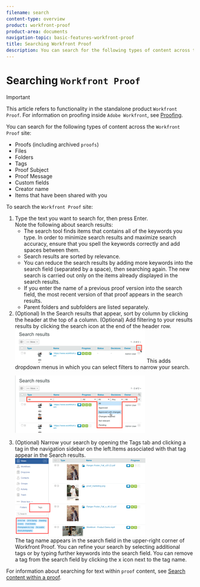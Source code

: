 ```yaml
---
filename: search
content-type: overview
product: workfront-proof
product-area: documents
navigation-topic: basic-features-workfront-proof
title: Searching Workfront Proof
description: You can search for the following types of content across the Workfront Proof site:
---
```


# Searching `Workfront Proof`

>[!IMPORTANT]
>
>This article refers to functionality in the standalone product `Workfront Proof`. For information on proofing inside `Adobe Workfront`, see [Proofing](../../../review-and-approve-work/proofing/proofing.md).

You can search for the following types of content across the `Workfront Proof` site:

* Proofs (including archived `proofs`)
* Files
* Folders
* Tags
* Proof Subject
* Proof Message
* Custom fields
* Creator name
* Items that have been shared with you

To search the `Workfront Proof` site:

<ol> 
 <li value="1">Type the text you want to search for, then press <span class="bold">Enter</span>.<br>Note the following about search results: 
  <ul>
   <li>The search tool finds items that contains all of the keywords you type. In order to minimize search results and maximize search accuracy, ensure that you spell the keywords correctly and add spaces between them.</li>
   <li>Search results are sorted by relevance.</li>
   <li>You can reduce the search results by adding more keywords into the search field (separated by a space), then searching again. The new search is carried out only on the items already displayed in the search results.</li>
   <li>If you enter the name of a previous <span>proof</span> version into the search field, the most recent version of that <span>proof</span> appears in the search results.</li>
   <li>Parent folders and subfolders are listed separately.</li>
  </ul></li> 
 <li value="2">(Optional) In the Search results that appear, sort by column by clicking the header at the top of a column. (Optional) Add filtering to your results results by clicking the search icon at the end of the header row. <img src="assets/search-filter-in-search-results-350x90.png" alt="Search_filter_in_Search_results.png" style="width: 350;height: 90;"> This adds dropdown menus in which you can select filters to narrow your search.</li> 
 <p> <img src="assets/search-filter-boxes-appear-in-search-results-350x154.png" alt="Search_filter_boxes_appear_in_Search_results.png" style="width: 350;height: 154;"> </p> 
 <li value="3">(Optional) Narrow your search by opening the Tags tab and clicking a tag in the navigation sidebar on the left.Items associated with that tag appear in the Search results.<br><img src="assets/searching-by-tag-350x209.png" alt="Searching_by_tag.png" style="width: 350;height: 209;"><br>The tag name appears in the search field in the upper-right corner of <span>Workfront Proof</span>. You can refine your search by selecting additional tags&nbsp;or by typing further keywords into the search field.&nbsp;You can remove a tag from the search field by clicking the x icon next to the tag name. </li> 
</ol>

For information about searching for text within `proof` content, see [Search content within a proof](../../../review-and-approve-work/proofing/reviewing-proofs-within-workfront/review-a-proof/search-in-a-proof.md).

